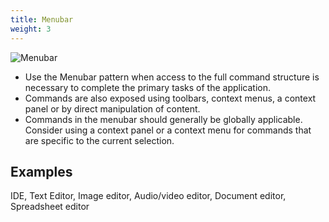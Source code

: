 ```yaml
---
title: Menubar
weight: 3
---
```


![Menubar](/hig/CP-MenuBar.png)

-   Use the Menubar pattern when access to the full command structure is
    necessary to complete the primary tasks of the application.
-   Commands are also exposed using toolbars, context menus, a context
    panel or by direct manipulation of content.
-   Commands in the menubar should generally be globally applicable.
    Consider using a context panel or a context menu for commands that
    are specific to the current selection.

Examples
--------

IDE, Text Editor, Image editor, Audio/video editor, Document editor,
Spreadsheet editor
